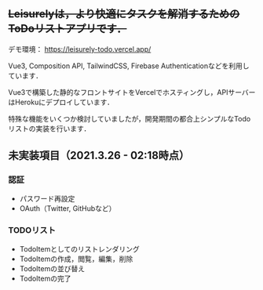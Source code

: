 ## ~~Leisurelyは，より快適にタスクを解消するためのToDoリストアプリです．~~
デモ環境：  https://leisurely-todo.vercel.app/

Vue3, Composition API, TailwindCSS, Firebase Authenticationなどを利用しています．  

Vue3で構築した静的なフロントサイトをVercelでホスティングし，APIサーバーはHerokuにデプロイしています．

特殊な機能をいくつか検討していましたが，開発期間の都合上シンプルなTodoリストの実装を行います．

## 未実装項目（2021.3.26 - 02:18時点）
### 認証
  - パスワード再設定
  - OAuth（Twitter, GitHubなど）
### TODOリスト
  - TodoItemとしてのリストレンダリング
  - TodoItemの作成，閲覧，編集，削除
  - TodoItemの並び替え
  - TodoItemの完了
